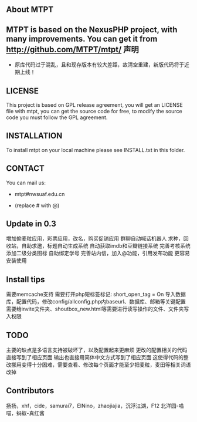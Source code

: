 About MTPT
--------------------
MTPT is based on the NexusPHP project, with many improvements.
You can get it from http://github.com/MTPT/mtpt/
声明
--------------------
* 原库代码过于混乱，且和现存版本有较大差距，故清空重建，新版代码将于近期上线！

LICENSE
--------------------
This project is based on GPL release agreement, you will get an LICENSE file with mtpt, you can get the source code for free, to modify the source code you must follow the GPL agreement.

INSTALLATION
--------------------
To install mtpt on your local machine please see INSTALL.txt in this folder.

CONTACT
--------------------
You can  mail us:

- mtpt#nwsuaf.edu.cn
* (replace # with @)

Update in 0.3
--------------------------
增加偷麦粒应用，彩票应用，改名，购买促销应用
群聊自动喊话机器人
求种，回收站，自助求邀，标题自动生成系统
自动获取imdb和豆瓣链接系统
完善考核系统
添加二级分类图标
自助绑定学号
完善站内信，加入@功能，引用发布功能
更容易安装使用

Install tips
-------------
需要memcache支持
需要打开php短标签标记: short_open_tag = On
导入数据库，配置代码，修改config/allconfig.php内baseurl、数据库、邮箱等关键配置
需要给invite文件夹、shoutbox_new.html等需要进行读写操作的文件、文件夹写入权限

TODO
-----
主要的缺点是多语言支持被破坏了，以及配置起来更麻烦
更改的配置相关的代码直接写到了相应页面
输出也直接用简体中文方式写到了相应页面
这使得代码的整改挪用变得十分困难，需要查看、修改每个页面才能至少把麦粒，麦田等相关词语改掉


Contributors
------------
扬扬，xhf，cide，samurai7，EINino，zhaojiajia，沉浮江湖，F12
北洋园-喵喵，蚂蚁-真红酱
